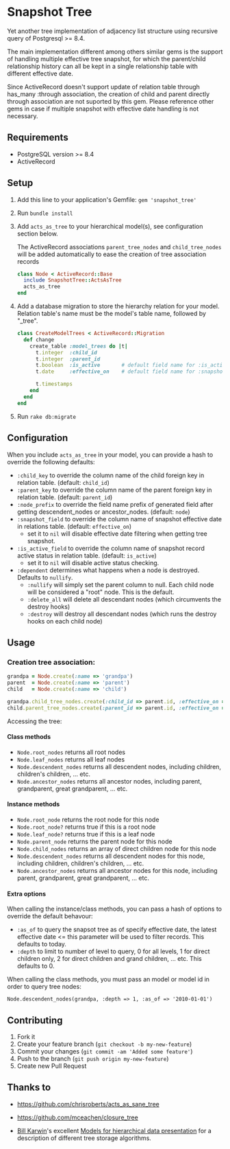 # Snapshot Tree

Yet another tree implementation of adjacency list structure using recursive query of Postgresql >= 8.4.

The main implementation different among others similar gems is the support
of handling multiple effective tree snapshot, for which the parent/child relationship
history can all be kept in a single relationship table with different effective date.

Since ActiveRecord doesn't support update of relation table through has_many :through association,
the creation of child and parent directly through association are not suported by this gem.
Please reference other gems in case if multiple snapshot with effective date handling is not necessary.

## Requirements

* PostgreSQL version >= 8.4
* ActiveRecord

## Setup

1.  Add this line to your application's Gemfile: ```gem 'snapshot_tree'```

2.  Run ```bundle install```

3.  Add ```acts_as_tree``` to your hierarchical model(s), see configuration section below.

    The ActiveRecord associations ```parent_tree_nodes``` and ```child_tree_nodes``` will be
    added automatically to ease the creation of tree association records

    ```ruby
    class Node < ActiveRecord::Base
      include SnapshotTree::ActsAsTree
      acts_as_tree
    end
    ```

4.  Add a database migration to store the hierarchy relation for your model.
    Relation table's name must be the model's table name, followed by "_tree".

    ```ruby
    class CreateModelTrees < ActiveRecord::Migration
      def change
        create_table :model_trees do |t|
          t.integer  :child_id
          t.integer  :parent_id
          t.boolean  :is_active       # default field name for :is_active_field option
          t.date     :effective_on    # default field name for :snapshot_field option

          t.timestamps
        end
      end
    end
    ```

5.  Run ```rake db:migrate```

## Configuration

When you include ```acts_as_tree``` in your model, you can provide a hash to override the following defaults:

* ```:child_key``` to override the column name of the child foreign key in relation table. (default: ```child_id```)
* ```:parent_key``` to override the column name of the parent foreign key in relation table. (default: ```parent_id```)
* ```:node_prefix``` to override the field name prefix of generated field after getting descendent_nodes or ancestor_nodes. (default: ```node```) 
* ```:snapshot_field``` to override the column name of snapshot effective date in relations table. (default: ```effective_on```)
    - set it to ```nil``` will disable effective date filtering when getting tree snapshot.
* ```:is_active_field``` to override the column name of snapshot record active status in relation table. (default: ```is_active```)
    - set it to ```nil``` will disable active status checking.
* ```:dependent``` determines what happens when a node is destroyed. Defaults to ```nullify```.
    * ```:nullify``` will simply set the parent column to null. Each child node will be considered a "root" node. This is the default.
    * ```:delete_all``` will delete all descendant nodes (which circumvents the destroy hooks)
    * ```:destroy``` will destroy all descendant nodes (which runs the destroy hooks on each child node)

## Usage

### Creation tree association:

  ```ruby
  grandpa = Node.create(:name => 'grandpa')
  parent  = Node.create(:name => 'parent')
  child   = Node.create(:name => 'child')

  grandpa.child_tree_nodes.create(:child_id => parent.id, :effective_on => '2012-01-01')
  child.parent_tree_nodes.create(:parent_id => parent.id, :effective_on => Date.today)

  ```

Accessing the tree:

#### Class methods

* ```Node.root_nodes``` returns all root nodes
* ```Node.leaf_nodes``` returns all leaf nodes
* ```Node.descendent_nodes``` returns all descendent nodes, including children, children's children, ... etc.
* ```Node.ancestor_nodes``` returns all ancestor nodes, including parent, grandparent, great grandparent, ... etc.

#### Instance methods

* ```Node.root_node``` returns the root node for this node
* ```Node.root_node?``` returns true if this is a root node
* ```Node.leaf_node?``` returns true if this is a leaf node
* ```Node.parent_node``` returns the parent node for this node
* ```Node.child_nodes``` returns an array of direct children node for this node
* ```Node.descendent_nodes``` returns all descendent nodes for this node, including children, children's children, ... etc.
* ```Node.ancestor_nodes``` returns all ancestor nodes for this node, including parent, grandparent, great grandparent, ... etc.

#### Extra options

When calling the instance/class methods, you can pass a hash of options to override the default behavour:

* ```:as_of``` to query the snapsot tree as of specify effective date, the latest effective date <= this parameter will be used to filter records. This defaults to today.
* ```:depth``` to limit to number of level to query, 0 for all levels, 1 for direct children only, 2 for direct children and grand children, ... etc. This defaults to 0.

When calling the class methods, you must pass an model or model id in order to query tree nodes:

```Node.descendent_nodes(grandpa, :depth => 1, :as_of => '2010-01-01')```

## Contributing

1. Fork it
2. Create your feature branch (`git checkout -b my-new-feature`)
3. Commit your changes (`git commit -am 'Added some feature'`)
4. Push to the branch (`git push origin my-new-feature`)
5. Create new Pull Request

## Thanks to

* https://github.com/chrisroberts/acts_as_sane_tree

* https://github.com/mceachen/closure_tree

* [Bill Karwin](http://karwin.blogspot.com/)'s excellent
[Models for hierarchical data presentation](http://www.slideshare.net/billkarwin/models-for-hierarchical-data)
for a description of different tree storage algorithms.
